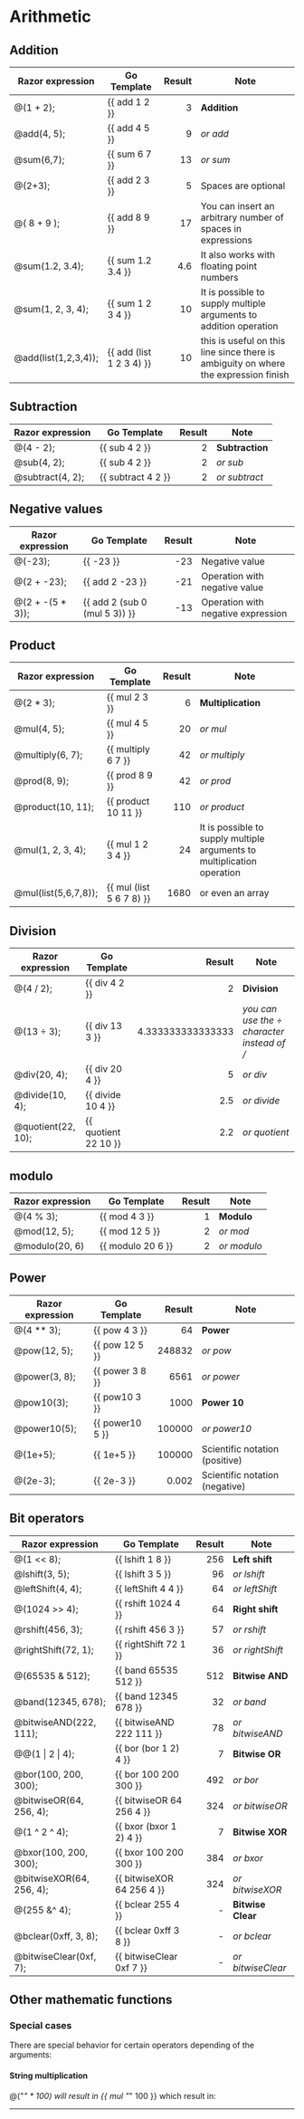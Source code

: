 # Arithmetic

## Addition

| Razor expression       | Go Template                 | Result | Note
| ---------------------- | --------------------------- | -----: | ----
| @(1 + 2);              | {{ add 1 2 }}               | 3      | **Addition**
| @add(4, 5);            | {{ add 4 5 }}               | 9      | *or add*
| @sum(6,7);             | {{ sum 6 7 }}               | 13     | *or sum*
| @(2+3);                | {{ add 2 3 }}               | 5      | Spaces are optional
| @(  8  +  9  );        | {{ add 8 9 }}               | 17     | You can insert an arbitrary number of spaces in expressions
| @sum(1.2, 3.4);        | {{ sum 1.2 3.4 }}           | 4.6    | It also works with floating point numbers
| @sum(1, 2, 3, 4);      | {{ sum 1 2 3 4 }}           | 10     | It is possible to supply multiple arguments to addition operation
| @add(list(1,2,3,4));   | {{ add (list 1 2 3 4) }}    | 10     | this is useful on this line since there is ambiguity on where the expression finish

## Subtraction

| Razor expression       | Go Template                 | Result | Note
| ---------------------- | --------------------------- | -----: | ----
| @(4 - 2);              | {{ sub 4 2 }}               | 2      | **Subtraction**
| @sub(4, 2);            | {{ sub 4 2 }}               | 2      | *or sub*
| @subtract(4, 2);       | {{ subtract 4 2 }}          | 2      | *or subtract*

## Negative values

| Razor expression       | Go Template                 | Result | Note
| ---------------------- | --------------------------- | -----: | ----
| @(-23);                | {{ -23 }}                   | -23    | Negative value
| @(2 + -23);            | {{ add 2 -23 }}             | -21    | Operation with negative value
| @(2 + -(5 * 3));       | {{ add 2 (sub 0 (mul 5 3)) }} | -13  | Operation with negative expression

## Product

| Razor expression       | Go Template                 | Result | Note
| ---------------------- | --------------------------- | -----: | ----
| @(2 * 3);              | {{ mul 2 3 }}               | 6      | **Multiplication**
| @mul(4, 5);            | {{ mul 4 5 }}               | 20     | *or mul*
| @multiply(6, 7);       | {{ multiply 6 7 }}          | 42     | *or multiply*
| @prod(8, 9);           | {{ prod 8 9 }}              | 42     | *or prod*
| @product(10, 11);      | {{ product 10 11 }}         | 110    | *or product*
| @mul(1, 2, 3, 4);      | {{ mul 1 2 3 4 }}           | 24     | It is possible to supply multiple arguments to multiplication operation
| @mul(list(5,6,7,8));   | {{ mul (list 5 6 7 8) }}    | 1680   | or even an array

## Division

| Razor expression       | Go Template                 | Result | Note
| ---------------------- | --------------------------- | -----: | ----
| @(4 / 2);              | {{ div 4 2 }}               | 2      | **Division**
| @(13 ÷ 3);             | {{ div 13 3 }}              | 4.333333333333333 | *you can use the ÷ character instead of /*
| @div(20, 4);           | {{ div 20 4 }}              | 5      | *or div*
| @divide(10, 4);        | {{ divide 10 4 }}           | 2.5    | *or divide*
| @quotient(22, 10);     | {{ quotient 22 10 }}        | 2.2    | *or quotient*

## modulo

| Razor expression       | Go Template                 | Result | Note
| ---------------------- | --------------------------- | -----: | ----
| @(4 % 3);              | {{ mod 4 3 }}               | 1      | **Modulo**
| @mod(12, 5);           | {{ mod 12 5 }}              | 2      | *or mod*
| @modulo(20, 6)         | {{ modulo 20 6 }}           | 2      | *or modulo*

## Power

| Razor expression       | Go Template                 | Result | Note
| ---------------------- | --------------------------- | -----: | ----
| @(4 ** 3);             | {{ pow 4 3 }}               | 64     | **Power**
| @pow(12, 5);           | {{ pow 12 5 }}              | 248832 | *or pow*
| @power(3, 8);          | {{ power 3 8 }}             | 6561   | *or power*
| @pow10(3);             | {{ pow10 3 }}               | 1000   | **Power 10**
| @power10(5);           | {{ power10 5 }}             | 100000 | *or power10*
| @(1e+5);               | {{ 1e+5 }}                  | 100000 | Scientific notation (positive)
| @(2e-3);               | {{ 2e-3 }}                  | 0.002  | Scientific notation (negative)

## Bit operators

| Razor expression         | Go Template                 | Result | Note
| ------------------------ | --------------------------- | -----: | ----
| @(1 << 8);               | {{ lshift 1 8 }}            | 256    | **Left shift**
| @lshift(3, 5);           | {{ lshift 3 5 }}            | 96     | *or lshift*
| @leftShift(4, 4);        | {{ leftShift 4 4 }}         | 64     | *or leftShift*
| @(1024 >> 4);            | {{ rshift 1024 4 }}         | 64     | **Right shift**
| @rshift(456, 3);         | {{ rshift 456 3 }}          | 57     | *or rshift*
| @rightShift(72, 1);      | {{ rightShift 72 1 }}       | 36     | *or rightShift*
| @(65535 & 512);          | {{ band 65535 512 }}        | 512    | **Bitwise AND**
| @band(12345, 678);       | {{ band 12345 678 }}        | 32     | *or band*
| @bitwiseAND(222, 111);   | {{ bitwiseAND 222 111 }}    | 78     | *or bitwiseAND*
| @@(1 &#124; 2 &#124; 4); | {{ bor (bor 1 2) 4 }}       | 7      | **Bitwise OR**
| @bor(100, 200, 300);     | {{ bor 100 200 300 }}       | 492    | *or bor*
| @bitwiseOR(64, 256, 4);  | {{ bitwiseOR 64 256 4 }}    | 324    | *or bitwiseOR*
| @(1 ^ 2 ^ 4);            | {{ bxor (bxor 1 2) 4 }}     | 7      | **Bitwise XOR**
| @bxor(100, 200, 300);    | {{ bxor 100 200 300 }}      | 384    | *or bxor*
| @bitwiseXOR(64, 256, 4); | {{ bitwiseXOR 64 256 4 }}   | 324    | *or bitwiseXOR*
| @(255 &^ 4);             | {{ bclear 255 4 }}          | -      | **Bitwise Clear**
| @bclear(0xff, 3, 8);     | {{ bclear 0xff 3 8 }}       | -    | *or bclear*
| @bitwiseClear(0xf, 7);   | {{ bitwiseClear 0xf 7 }}    | -    | *or bitwiseClear*

## Other mathematic functions

### Special cases

There are special behavior for certain operators depending of the arguments:

#### String multiplication

@("*" * 100) will result in {{ mul "*" 100 }} which result in:

****************************************************************************************************
